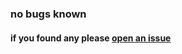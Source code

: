 
### no bugs known
#### if you found any please [open an issue](https://github.com/HarmonicPool/json-cbor-interop/issues)
